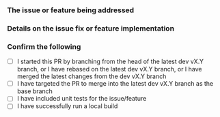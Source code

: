 <!-- Thank you for contributing to Polly!  Open source is only as strong as its contributors.  All non-trivial contributions get a public credit in the readme! -->

### The issue or feature being addressed

<!-- Please include the existing github issue number where relevant -->

### Details on the issue fix or feature implementation

### Confirm the following

- [ ]  I started this PR by branching from the head of the latest dev vX.Y branch, or I have rebased on the latest dev vX.Y branch, or I have merged the latest changes from the dev vX.Y branch
- [ ]  I have targeted the PR to merge into the latest dev vX.Y branch as the base branch
- [ ]  I have included unit tests for the issue/feature
- [ ]  I have successfully run a local build
